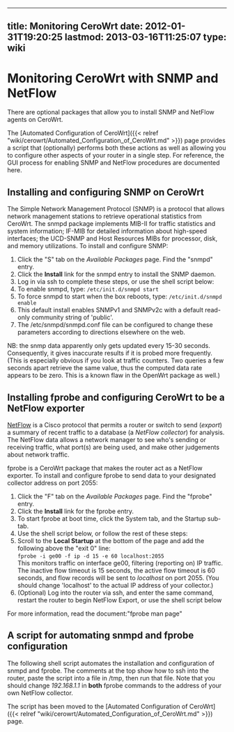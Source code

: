 
---
title: Monitoring CeroWrt
date: 2012-01-31T19:20:25
lastmod: 2013-03-16T11:25:07
type: wiki
---
Monitoring CeroWrt with SNMP and NetFlow
========================================

There are optional packages that allow you to install SNMP and NetFlow
agents on CeroWrt.

The [Automated Configuration of CeroWrt]({{< relref "wiki/cerowrt/Automated_Configuration_of_CeroWrt.md" >}}) page provides a
script that (optionally) performs both these actions as well as allowing
you to configure other aspects of your router in a single step. For
reference, the GUI process for enabling SNMP and NetFlow procedures are
documented here.

Installing and configuring SNMP on CeroWrt
------------------------------------------

The Simple Network Management Protocol (SNMP) is a protocol that allows
network management stations to retrieve operational statistics from
CeroWrt. The snmpd package implements MIB-II for traffic statistics and
system information; IF-MIB for detailed information about high-speed
interfaces; the UCD-SNMP and Host Resources MIBs for processor, disk,
and memory utilizations. To install and configure SNMP:

1.  Click the "S" tab on the *Available Packages* page. Find the
    "snmpd" entry.
2.  Click the **Install** link for the snmpd entry to install the
    SNMP daemon.
3.  Log in via ssh to complete these steps, or use the shell script
    below:
4.  To enable snmpd, type: `/etc/init.d/snmpd start`
5.  To force snmpd to start when the box reboots, type:
    `/etc/init.d/snmpd enable`
6.  This default install enables SNMPv1 and SNMPv2c with a default
    read-only community string of 'public'.
7.  The /etc/snmpd/snmpd.conf file can be configured to change these
    parameters according to directions elsewhere on the web.

NB: the snmp data apparently only gets updated every 15-30 seconds.
Consequently, it gives inaccurate results if it is probed more
frequently. (This is especially obvious if you look at traffic counters.
Two queries a few seconds apart retrieve the same value, thus the
computed data rate appears to be zero. This is a known flaw in the
OpenWrt package as well.)

Installing fprobe and configuring CeroWrt to be a NetFlow exporter
------------------------------------------------------------------

[NetFlow](http://www.cisco.com/en/US/prod/collateral/iosswrel/ps6537/ps6555/ps6601/prod_presentation0900aecd80311f57.pdf)
is a Cisco protocol that permits a router or switch to send (*export*) a
summary of recent traffic to a database (a *NetFlow collector*) for
analysis. The NetFlow data allows a network manager to see who's sending
or receiving traffic, what port(s) are being used, and make other
judgements about network traffic.

fprobe is a CeroWrt package that makes the router act as a NetFlow
exporter. To install and configure fprobe to send data to your
designated collector address on port 2055:

1.  Click the "F" tab on the *Available Packages* page. Find the
    "fprobe" entry.
2.  Click the **Install** link for the fprobe entry.
3.  To start fprobe at boot time, click the System tab, and the
    Startup sub-tab.
4.  Use the shell script below, or follow the rest of these steps:
5.  Scroll to the **Local Startup** at the bottom of the page and add
    the following above the "exit 0" line:\
    `fprobe -i ge00 -f ip -d 15 -e 60 localhost:2055`\
    This monitors traffic on interface ge00, filtering (reporting on)
    IP traffic. The inactive flow timeout is 15 seconds, the active flow
    timeout is 60 seconds, and flow records will be sent to *localhost*
    on port 2055. (You should change 'localhost' to the actual IP
    address of your collector.)
6.  (Optional) Log into the router via ssh, and enter the same command,
    restart the router to begin NetFlow Export, or use the shell script
    below

For more information, read the document:"fprobe man page"

A script for automating snmpd and fprobe configuration
------------------------------------------------------

The following shell script automates the installation and configuration
of snmpd and fprobe. The comments at the top show how to ssh into the
router, paste the script into a file in /tmp, then run that file. Note
that you should change *192.168.1.1* in **both** fprobe commands to the
address of your own NetFlow collector.

The script has been moved to the [Automated Configuration of CeroWrt]({{< relref "wiki/cerowrt/Automated_Configuration_of_CeroWrt.md" >}}) page.
